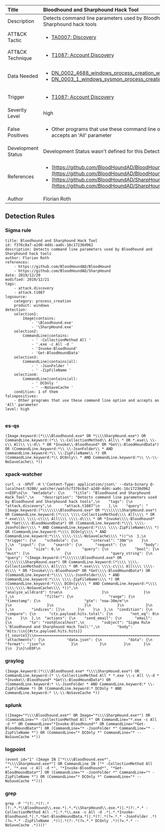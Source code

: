 | Title                | Bloodhound and Sharphound Hack Tool                                                                                                                                                 |
|:---------------------|:------------------------------------------------------------------------------------------------------------------------------------------------------------|
| Description          | Detects command line parameters used by Bloodhound and Sharphound hack tools                                                                                                                                           |
| ATT&amp;CK Tactic    |  <ul><li>[TA0007: Discovery](https://attack.mitre.org/tactics/TA0007)</li></ul>  |
| ATT&amp;CK Technique | <ul><li>[T1087: Account Discovery](https://attack.mitre.org/techniques/T1087)</li></ul>  |
| Data Needed          | <ul><li>[DN_0002_4688_windows_process_creation_with_commandline](../Data_Needed/DN_0002_4688_windows_process_creation_with_commandline.md)</li><li>[DN_0003_1_windows_sysmon_process_creation](../Data_Needed/DN_0003_1_windows_sysmon_process_creation.md)</li></ul>  |
| Trigger              | <ul><li>[T1087: Account Discovery](../Triggers/T1087.md)</li></ul>  |
| Severity Level       | high |
| False Positives      | <ul><li>Other programs that use these command line option and accepts an 'All' parameter</li></ul>  |
| Development Status   |  Development Status wasn't defined for this Detection Rule yet  |
| References           | <ul><li>[https://github.com/BloodHoundAD/BloodHound](https://github.com/BloodHoundAD/BloodHound)</li><li>[https://github.com/BloodHoundAD/SharpHound](https://github.com/BloodHoundAD/SharpHound)</li></ul>  |
| Author               | Florian Roth |


## Detection Rules

### Sigma rule

```
title: Bloodhound and Sharphound Hack Tool
id: f376c8a7-a2d0-4ddc-aa0c-16c17236d962
description: Detects command line parameters used by Bloodhound and Sharphound hack tools
author: Florian Roth
references:
    - https://github.com/BloodHoundAD/BloodHound
    - https://github.com/BloodHoundAD/SharpHound
date: 2019/12/20
modified: 2019/12/21
tags:
    - attack.discovery
    - attack.t1087
logsource:
    category: process_creation
    product: windows
detection:
    selection1: 
        Image|contains: 
            - '\Bloodhound.exe'
            - '\SharpHound.exe'
    selection2:
        CommandLine|contains: 
            - ' -CollectionMethod All '
            - '.exe -c All -d '
            - 'Invoke-Bloodhound'
            - 'Get-BloodHoundData'
    selection3:
        CommandLine|contains|all: 
            - ' -JsonFolder '
            - ' -ZipFileName '
    selection4:
        CommandLine|contains|all: 
            - ' DCOnly '
            - ' --NoSaveCache '
    condition: 1 of them
falsepositives:
    - Other programs that use these command line option and accepts an 'All' parameter
level: high


```





### es-qs
    
```
(Image.keyword:(*\\\\Bloodhound.exe* OR *\\\\SharpHound.exe*) OR CommandLine.keyword:(*\\ \\-CollectionMethod\\ All\\ * OR *.exe\\ \\-c\\ All\\ \\-d\\ * OR *Invoke\\-Bloodhound* OR *Get\\-BloodHoundData*) OR (CommandLine.keyword:*\\ \\-JsonFolder\\ * AND CommandLine.keyword:*\\ \\-ZipFileName\\ *) OR (CommandLine.keyword:*\\ DCOnly\\ * AND CommandLine.keyword:*\\ \\-\\-NoSaveCache\\ *))
```


### xpack-watcher
    
```
curl -s -XPUT -H \'Content-Type: application/json\' --data-binary @- localhost:9200/_watcher/watch/f376c8a7-a2d0-4ddc-aa0c-16c17236d962 <<EOF\n{\n  "metadata": {\n    "title": "Bloodhound and Sharphound Hack Tool",\n    "description": "Detects command line parameters used by Bloodhound and Sharphound hack tools",\n    "tags": [\n      "attack.discovery",\n      "attack.t1087"\n    ],\n    "query": "(Image.keyword:(*\\\\\\\\Bloodhound.exe* OR *\\\\\\\\SharpHound.exe*) OR CommandLine.keyword:(*\\\\ \\\\-CollectionMethod\\\\ All\\\\ * OR *.exe\\\\ \\\\-c\\\\ All\\\\ \\\\-d\\\\ * OR *Invoke\\\\-Bloodhound* OR *Get\\\\-BloodHoundData*) OR (CommandLine.keyword:*\\\\ \\\\-JsonFolder\\\\ * AND CommandLine.keyword:*\\\\ \\\\-ZipFileName\\\\ *) OR (CommandLine.keyword:*\\\\ DCOnly\\\\ * AND CommandLine.keyword:*\\\\ \\\\-\\\\-NoSaveCache\\\\ *))"\n  },\n  "trigger": {\n    "schedule": {\n      "interval": "30m"\n    }\n  },\n  "input": {\n    "search": {\n      "request": {\n        "body": {\n          "size": 0,\n          "query": {\n            "bool": {\n              "must": [\n                {\n                  "query_string": {\n                    "query": "(Image.keyword:(*\\\\\\\\Bloodhound.exe* OR *\\\\\\\\SharpHound.exe*) OR CommandLine.keyword:(*\\\\ \\\\-CollectionMethod\\\\ All\\\\ * OR *.exe\\\\ \\\\-c\\\\ All\\\\ \\\\-d\\\\ * OR *Invoke\\\\-Bloodhound* OR *Get\\\\-BloodHoundData*) OR (CommandLine.keyword:*\\\\ \\\\-JsonFolder\\\\ * AND CommandLine.keyword:*\\\\ \\\\-ZipFileName\\\\ *) OR (CommandLine.keyword:*\\\\ DCOnly\\\\ * AND CommandLine.keyword:*\\\\ \\\\-\\\\-NoSaveCache\\\\ *))",\n                    "analyze_wildcard": true\n                  }\n                }\n              ],\n              "filter": {\n                "range": {\n                  "timestamp": {\n                    "gte": "now-30m/m"\n                  }\n                }\n              }\n            }\n          }\n        },\n        "indices": []\n      }\n    }\n  },\n  "condition": {\n    "compare": {\n      "ctx.payload.hits.total": {\n        "not_eq": 0\n      }\n    }\n  },\n  "actions": {\n    "send_email": {\n      "email": {\n        "to": "root@localhost",\n        "subject": "Sigma Rule \'Bloodhound and Sharphound Hack Tool\'",\n        "body": "Hits:\\n{{#ctx.payload.hits.hits}}{{_source}}\\n================================================================================\\n{{/ctx.payload.hits.hits}}",\n        "attachments": {\n          "data.json": {\n            "data": {\n              "format": "json"\n            }\n          }\n        }\n      }\n    }\n  }\n}\nEOF\n
```


### graylog
    
```
(Image.keyword:(*\\\\Bloodhound.exe* *\\\\SharpHound.exe*) OR CommandLine.keyword:(* \\-CollectionMethod All * *.exe \\-c All \\-d * *Invoke\\-Bloodhound* *Get\\-BloodHoundData*) OR (CommandLine.keyword:* \\-JsonFolder * AND CommandLine.keyword:* \\-ZipFileName *) OR (CommandLine.keyword:* DCOnly * AND CommandLine.keyword:* \\-\\-NoSaveCache *))
```


### splunk
    
```
((Image="*\\\\Bloodhound.exe*" OR Image="*\\\\SharpHound.exe*") OR (CommandLine="* -CollectionMethod All *" OR CommandLine="*.exe -c All -d *" OR CommandLine="*Invoke-Bloodhound*" OR CommandLine="*Get-BloodHoundData*") OR (CommandLine="* -JsonFolder *" CommandLine="* -ZipFileName *") OR (CommandLine="* DCOnly *" CommandLine="* --NoSaveCache *"))
```


### logpoint
    
```
(event_id="1" (Image IN ["*\\\\Bloodhound.exe*", "*\\\\SharpHound.exe*"] OR CommandLine IN ["* -CollectionMethod All *", "*.exe -c All -d *", "*Invoke-Bloodhound*", "*Get-BloodHoundData*"] OR (CommandLine="* -JsonFolder *" CommandLine="* -ZipFileName *") OR (CommandLine="* DCOnly *" CommandLine="* --NoSaveCache *")))
```


### grep
    
```
grep -P '^(?:.*(?:.*(?:.*.*\\Bloodhound\\.exe.*|.*.*\\SharpHound\\.exe.*)|.*(?:.*.* -CollectionMethod All .*|.*.*\\.exe -c All -d .*|.*.*Invoke-Bloodhound.*|.*.*Get-BloodHoundData.*)|.*(?:.*(?=.*.* -JsonFolder .*)(?=.*.* -ZipFileName .*))|.*(?:.*(?=.*.* DCOnly .*)(?=.*.* --NoSaveCache .*))))'
```



